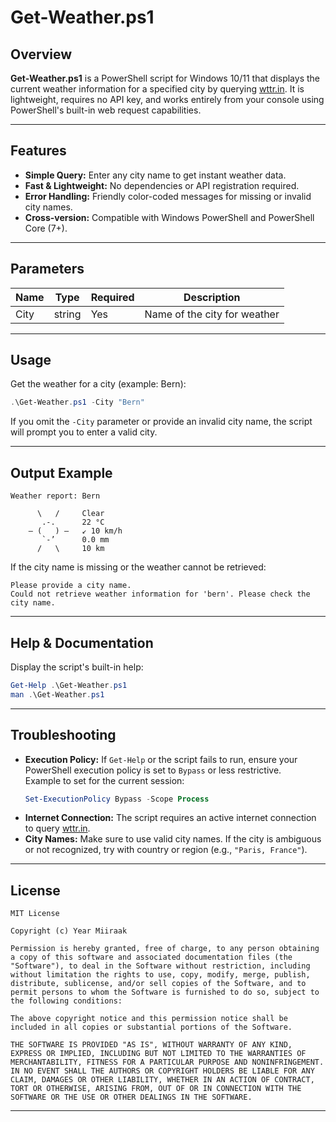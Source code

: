 ﻿
# Get-Weather.ps1

## Overview
**Get-Weather.ps1** is a PowerShell script for Windows 10/11 that displays the current weather information for a specified city by querying [wttr.in](https://wttr.in). It is lightweight, requires no API key, and works entirely from your console using PowerShell's built-in web request capabilities.

---

## Features
- **Simple Query:** Enter any city name to get instant weather data.
- **Fast & Lightweight:** No dependencies or API registration required.
- **Error Handling:** Friendly color-coded messages for missing or invalid city names.
- **Cross-version:** Compatible with Windows PowerShell and PowerShell Core (7+).

---

## Parameters
| Name      | Type   | Required | Description                      |
|-----------|--------|----------|----------------------------------|
| City      | string | Yes      | Name of the city for weather     |

---

## Usage
Get the weather for a city (example: Bern):

```powershell
.\Get-Weather.ps1 -City "Bern"
```

If you omit the `-City` parameter or provide an invalid city name, the script will prompt you to enter a valid city.

---

## Output Example
```
Weather report: Bern

      \   /     Clear
       .-.      22 °C
    ― (   ) ―   ↙ 10 km/h
       `-’      0.0 mm
      /   \     10 km
```

If the city name is missing or the weather cannot be retrieved:

```
Please provide a city name.
Could not retrieve weather information for 'bern'. Please check the city name.
```

---

## Help & Documentation
Display the script's built-in help:

```powershell
Get-Help .\Get-Weather.ps1
man .\Get-Weather.ps1
```

---

## Troubleshooting
- **Execution Policy:** If `Get-Help` or the script fails to run, ensure your PowerShell execution policy is set to `Bypass` or less restrictive.  
  Example to set for the current session:
  ```powershell
  Set-ExecutionPolicy Bypass -Scope Process
  ```
- **Internet Connection:** The script requires an active internet connection to query [wttr.in](https://wttr.in).
- **City Names:** Make sure to use valid city names. If the city is ambiguous or not recognized, try with country or region (e.g., `"Paris, France"`).

---

## License
```
MIT License

Copyright (c) Year Miiraak

Permission is hereby granted, free of charge, to any person obtaining a copy of this software and associated documentation files (the "Software"), to deal in the Software without restriction, including without limitation the rights to use, copy, modify, merge, publish, distribute, sublicense, and/or sell copies of the Software, and to permit persons to whom the Software is furnished to do so, subject to the following conditions:

The above copyright notice and this permission notice shall be included in all copies or substantial portions of the Software.

THE SOFTWARE IS PROVIDED "AS IS", WITHOUT WARRANTY OF ANY KIND, EXPRESS OR IMPLIED, INCLUDING BUT NOT LIMITED TO THE WARRANTIES OF MERCHANTABILITY, FITNESS FOR A PARTICULAR PURPOSE AND NONINFRINGEMENT. IN NO EVENT SHALL THE AUTHORS OR COPYRIGHT HOLDERS BE LIABLE FOR ANY CLAIM, DAMAGES OR OTHER LIABILITY, WHETHER IN AN ACTION OF CONTRACT, TORT OR OTHERWISE, ARISING FROM, OUT OF OR IN CONNECTION WITH THE SOFTWARE OR THE USE OR OTHER DEALINGS IN THE SOFTWARE.

```

---